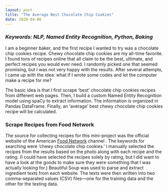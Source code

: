 ```yaml
---
layout: post
title: "The Average Best Chocolate Chip Cookies"
date: 2020-04-06
---
```


<i><h3>Keywords: NLP, Named Entity Recognition, Python, Baking</h3></i>

I am a beginner baker, and the first recipe I wanted to try was a chocolate chip cookies recipe. Chewy chocolate chip cookies are my all-time favorite. I found tons of recipes online that all claim to be the best, ultimate, and perfect recipes you would ever need. I randomly picked one that seemed promising, but I was not very happy with the results. After several attempts, I came up with the idea: what if I wrote some codes and let the computer make a recipe for me?

The basic idea is that I first scrape ‘best’ chocolate chip cookies recipes from different web pages. Then, I build a custom Named Entity Recognition model using spaCy to extract information. The information is organized in Pandas DataFrame. Finally, an ‘average’ best chewy chocolate chip cookies recipe will be calculated.

<h3>Scrape Recipes from Food Network</h3>

The source for collecting recipes for this mini-project was the official website of the American <a href="https://www.foodnetwork.com/">Food Network</a> channel . The keywords for searching were ‘chewy chocolate chip cookies.’ I manually selected the recipes from the results based on the photo along with each recipe and the rating. (I could have selected the recipes solely by rating, but I did want to have a look at the goods to make sure they were something that I was actually looking for.) Beautiful Soup was used to parse and extract ingredient texts from each website. The texts were then written into two comma-separated values (CSV) files—one for the training data and the other for the testing data.
